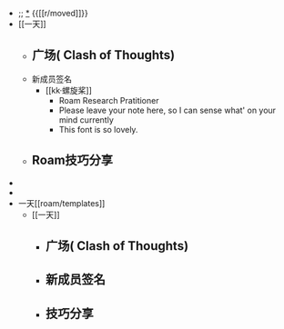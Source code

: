 - ;; [*](((-G0hKwSVW))) {{[[r/moved]]}}
- [[一天]]
    - 广场( Clash of Thoughts)
        - 
    - 新成员签名
        - [[kk·螺旋桨]]
            - Roam Research Pratitioner
            - Please leave your note here, so I can sense what' on your mind currently
            - This font is so lovely.
    - Roam技巧分享
        - 
- 
- 
- 一天[[roam/templates]]
    - [[一天]]
        - 广场( Clash of Thoughts)
            - 
        - 新成员签名
            - 
        - 技巧分享
            - 
